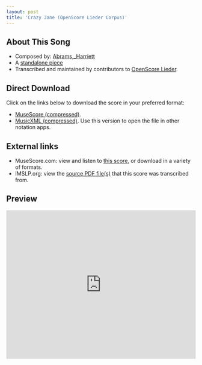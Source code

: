 ```yaml
---
layout: post
title: 'Crazy Jane (OpenScore Lieder Corpus)'
---
```


## About This Song

- Composed by: [Abrams,_Harriett](https://fourscoreandmore.org/openscore/lieder/Abrams,_Harriett)
- A [standalone piece](https://fourscoreandmore.org/openscore/lieder/Abrams,_Harriett/_)
- Transcribed and maintained by contributors to [OpenScore Lieder].

[OpenScore Lieder]: https://musescore.com/openscore-lieder-corpus

## Direct Download

Click on the links below to download the score in your preferred format:
- [MuseScore (compressed)](https://github.com/openscore/lieder/blob/main/scores/Abrams,_Harriett/_/Crazy_Jane/lc6583907.mscz?raw=true).
- [MusicXML (compressed)](https://github.com/openscore/lieder/blob/main/scores/Abrams,_Harriett/_/Crazy_Jane/lc6583907.mxl?raw=true). Use this version to open the file in other notation apps.

## External links

- MuseScore.com: view and listen to [this score][MuseScore], or download in a variety of formats.
- IMSLP.org: view the [source PDF file(s)][IMSLP] that this score was transcribed from.

[MuseScore]: https://musescore.com/score/6583907
[IMSLP]: https://imslp.org/wiki/Special:ReverseLookup/396671

## Preview

<iframe width="100%" height="394" src="https://musescore.com/openscore-lieder-corpus/scores/6583907/embed" frameborder="0" allowfullscreen allow="autoplay; fullscreen"></iframe>
